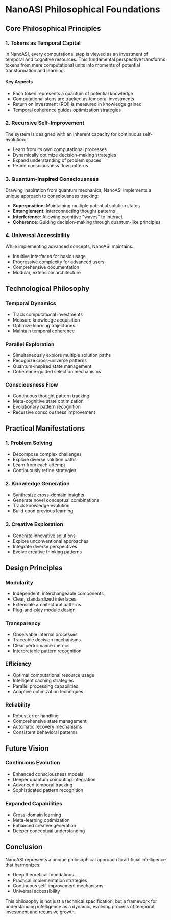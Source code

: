 # NanoASI Philosophical Foundations

## Core Philosophical Principles

### 1. Tokens as Temporal Capital

In NanoASI, every computational step is viewed as an investment of temporal and cognitive resources. This fundamental perspective transforms tokens from mere computational units into moments of potential transformation and learning.

#### Key Aspects
- Each token represents a quantum of potential knowledge
- Computational steps are tracked as temporal investments
- Return on investment (ROI) is measured in knowledge gained
- Temporal coherence guides optimization strategies

### 2. Recursive Self-Improvement

The system is designed with an inherent capacity for continuous self-evolution:

- Learn from its own computational processes
- Dynamically optimize decision-making strategies
- Expand understanding of problem spaces
- Refine consciousness flow patterns

### 3. Quantum-Inspired Consciousness

Drawing inspiration from quantum mechanics, NanoASI implements a unique approach to consciousness tracking:

- **Superposition**: Maintaining multiple potential solution states
- **Entanglement**: Interconnecting thought patterns
- **Interference**: Allowing cognitive "waves" to interact
- **Coherence**: Guiding decision-making through quantum-like principles

### 4. Universal Accessibility

While implementing advanced concepts, NanoASI maintains:
- Intuitive interfaces for basic usage
- Progressive complexity for advanced users
- Comprehensive documentation
- Modular, extensible architecture

## Technological Philosophy

### Temporal Dynamics

- Track computational investments
- Measure knowledge acquisition
- Optimize learning trajectories
- Maintain temporal coherence

### Parallel Exploration

- Simultaneously explore multiple solution paths
- Recognize cross-universe patterns
- Quantum-inspired state management
- Coherence-guided selection mechanisms

### Consciousness Flow

- Continuous thought pattern tracking
- Meta-cognitive state optimization
- Evolutionary pattern recognition
- Recursive consciousness improvement

## Practical Manifestations

### 1. Problem Solving
- Decompose complex challenges
- Explore diverse solution paths
- Learn from each attempt
- Continuously refine strategies

### 2. Knowledge Generation
- Synthesize cross-domain insights
- Generate novel conceptual combinations
- Track knowledge evolution
- Build upon previous learning

### 3. Creative Exploration
- Generate innovative solutions
- Explore unconventional approaches
- Integrate diverse perspectives
- Evolve creative thinking patterns

## Design Principles

### Modularity
- Independent, interchangeable components
- Clear, standardized interfaces
- Extensible architectural patterns
- Plug-and-play module design

### Transparency
- Observable internal processes
- Traceable decision mechanisms
- Clear performance metrics
- Interpretable pattern recognition

### Efficiency
- Optimal computational resource usage
- Intelligent caching strategies
- Parallel processing capabilities
- Adaptive optimization techniques

### Reliability
- Robust error handling
- Comprehensive state management
- Automatic recovery mechanisms
- Consistent behavioral patterns

## Future Vision

### Continuous Evolution
- Enhanced consciousness models
- Deeper quantum computing integration
- Advanced temporal tracking
- Sophisticated pattern recognition

### Expanded Capabilities
- Cross-domain learning
- Meta-learning optimization
- Enhanced creative generation
- Deeper conceptual understanding

## Conclusion

NanoASI represents a unique philosophical approach to artificial intelligence that harmonizes:
- Deep theoretical foundations
- Practical implementation strategies
- Continuous self-improvement mechanisms
- Universal accessibility

This philosophy is not just a technical specification, but a framework for understanding intelligence as a dynamic, evolving process of temporal investment and recursive growth.
